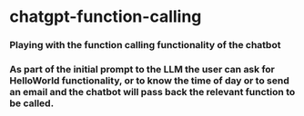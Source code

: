 # chatgpt-function-calling
### Playing with the function calling functionality of the chatbot
### As part of the initial prompt to the LLM the user can ask for HelloWorld functionality, or to know the time of day or to send an email and the chatbot will pass back the relevant function to be called.
